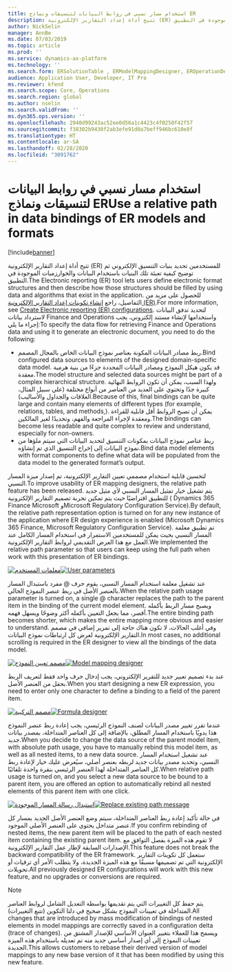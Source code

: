 ```yaml
---
title: استخدام مسار نسبي في روابط البيانات لتنسيقات ونماذج ER
description: تتيح أداة إعداد التقارير الإلكترونية‬ (ER) للمستخدمين تحديد بنيات التنسيق الإلكتروني ثم توضيح كيفية تعبئة تلك البنيات باستخدام البيانات والخوارزميات الموجودة في التطبيق.
author: NickSelin
manager: AnnBe
ms.date: 07/03/2019
ms.topic: article
ms.prod: ''
ms.service: dynamics-ax-platform
ms.technology: ''
ms.search.form: ERSolutionTable , ERModelMappingDesigner, EROperationDesigner, ERExpressionDesignerFormula
audience: Application User, Developer, IT Pro
ms.reviewer: kfend
ms.search.scope: Core, Operations
ms.search.region: global
ms.author: nselin
ms.search.validFrom: ''
ms.dyn365.ops.version: ''
ms.openlocfilehash: 2940d99243ac52ee0d56a1c4423c4f0250f42f57
ms.sourcegitcommit: f38302b9430f2ab3efe91d0a7beff946bc610e8f
ms.translationtype: HT
ms.contentlocale: ar-SA
ms.lasthandoff: 02/28/2020
ms.locfileid: "3091762"
---
```

# <a name="use-a-relative-path-in-data-bindings-of-er-models-and-formats"></a><span data-ttu-id="616d7-103">استخدام مسار نسبي في روابط البيانات لتنسيقات ونماذج ER</span><span class="sxs-lookup"><span data-stu-id="616d7-103">Use a relative path in data bindings of ER models and formats</span></span>

[!include[banner](../includes/banner.md)]

<span data-ttu-id="616d7-104">تتيح أداة إعداد التقارير الإلكترونية‬ (ER) للمستخدمين تحديد بنيات التنسيق الإلكتروني ثم توضيح كيفية تعبئة تلك البنيات باستخدام البيانات والخوارزميات الموجودة في التطبيق.</span><span class="sxs-lookup"><span data-stu-id="616d7-104">The Electronic reporting (ER) tool lets users define electronic format structures and then describe how those structures should be filled by using data and algorithms that exist in the application.</span></span> <span data-ttu-id="616d7-105">للحصول على مزيد من التفاصيل، راجع [إنشاء تكوينات إعداد التقارير الإلكترونية (ER)](electronic-reporting-configuration.md).</span><span class="sxs-lookup"><span data-stu-id="616d7-105">For more information, see [Create Electronic reporting (ER) configurations](electronic-reporting-configuration.md).</span></span> <span data-ttu-id="616d7-106">لتحديد تدفق البيانات لاسترداد بيانات Finance and Operations واستخدامها لإنشاء مستند إلكتروني، يجب إجراء ما يلي:</span><span class="sxs-lookup"><span data-stu-id="616d7-106">To specify the data flow for retrieving Finance and Operations data and using it to generate  an electronic document, you need to do the following:</span></span>

- <span data-ttu-id="616d7-107">ربط مصادر البيانات المكونة بعناصر نموذج البيانات الخاص بالمجال المصمم.</span><span class="sxs-lookup"><span data-stu-id="616d7-107">Bind configured data sources to elements of the designed domain-specific data model.</span></span> <span data-ttu-id="616d7-108">قد يكون هيكل النموذج ومصادر البيانات المحددة جزءًا من بنية هرمية معقدة.</span><span class="sxs-lookup"><span data-stu-id="616d7-108">The model structure and selected data sources might be part of a complex hierarchical structure.</span></span> <span data-ttu-id="616d7-109">ولهذا السبب، يمكن أن تكون الروابط النهائية كبيرة جدًا وتحتوي على العديد من العناصر من أنواع مختلفة (علي سبيل المثال، العلاقات والجداول والأساليب).</span><span class="sxs-lookup"><span data-stu-id="616d7-109">Because of this, final bindings can be quite large and contain many elements of different types (for example, relations, tables, and methods,).</span></span> <span data-ttu-id="616d7-110">يمكن أن تصبح الروابط أقل قابلية للقراءة ومعقدة لإجراء المراجعة والفهم، وتحديدًا لغير المالكين.</span><span class="sxs-lookup"><span data-stu-id="616d7-110">The bindings can become less readable and quite complex to review and understand, especially for non-owners.</span></span> 
- <span data-ttu-id="616d7-111">ربط عناصر نموذج البيانات بمكونات التنسيق لتحديد البيانات التي سيتم ملؤها من نموذج البيانات إلى إخراج التنسيق الذي تم إنشاؤه.</span><span class="sxs-lookup"><span data-stu-id="616d7-111">Bind data model elements with format components to define what data will be populated from the data model to the generated format’s output.</span></span>

<span data-ttu-id="616d7-112">لتحسين قابلية استخدام مصممي تعيين التقارير الإلكترونية، تم إصدار ميزة المسار النسبي.</span><span class="sxs-lookup"><span data-stu-id="616d7-112">To improve usability of ER mapping designers, the relative path feature has been released.</span></span> <span data-ttu-id="616d7-113">يتم تشغيل خيار تمثيل المسار النسبي لأي مثيل جديد للتطبيق افتراضيًا حيث يتم تمكين تجربة تصميم التقارير الإلكترونية ( Dynamics 365 Finance Microsoft وMicrosoft Regulatory Configuration Service).</span><span class="sxs-lookup"><span data-stu-id="616d7-113">By default, the relative path representation option is turned on for any new instance of the application where ER design experience is enabled (Microsoft Dynamics 365 Finance, Microsoft Regulatory Configuration Service).</span></span> <span data-ttu-id="616d7-114">تم تطبيق معلمة المسار النسبي بحيث يمكن للمستخدمين الاستمرار في استخدام المسار الكامل عند العمل مع هذا العرض التقديمي لروابط التقارير الإلكترونية.</span><span class="sxs-lookup"><span data-stu-id="616d7-114">We implemented the relative path parameter so that users can keep using the full path when work with this presentation of ER bindings.</span></span>

<span data-ttu-id="616d7-115">[![معلمات المستخدم](./media/relative-path-01.png)](./media/relative-path-01.png)</span><span class="sxs-lookup"><span data-stu-id="616d7-115">[![User parameters](./media/relative-path-01.png)](./media/relative-path-01.png)</span></span>

 
<span data-ttu-id="616d7-116">عند تشغيل معلمة استخدام المسار النسبي، يقوم حرف @ مفرد باستبدال المسار بالعنصر الأصل في ربط عنصر النموذج الحالي.</span><span class="sxs-lookup"><span data-stu-id="616d7-116">When the relative path usage parameter is turned on, a single @ character replaces the path to the parent item in the binding of the current model element.</span></span> <span data-ttu-id="616d7-117">ويصبح مسار الربط بأكمله أقصر، مما يجعل التعيين بأكمله أكثر وضوحًا ويسهل فهمه.</span><span class="sxs-lookup"><span data-stu-id="616d7-117">The entire binding path becomes shorter, which makes the entire mapping more obvious and easier to understand.</span></span> <span data-ttu-id="616d7-118">وفي أغلب الحالات، لا تكون هناك حاجة إلى تمرير إضافي في مصمم التقارير الإلكترونية لعرض كل ارتباطات نموذج البيانات.</span><span class="sxs-lookup"><span data-stu-id="616d7-118">In most cases, no additional scrolling is required in the ER designer to view all the bindings of the data model.</span></span>

<span data-ttu-id="616d7-119">[![‬‏‫مصمم تعيين النموذج‬‏‫](./media/relative-path-02.png)](./media/relative-path-02.png)</span><span class="sxs-lookup"><span data-stu-id="616d7-119">[![Model mapping designer](./media/relative-path-02.png)](./media/relative-path-02.png)</span></span>
 
<span data-ttu-id="616d7-120">عند بدء تصميم تعبير جديد للتقرير الإلكتروني، يجب إدخال حرف واحد فقط لتعريف الربط بحقل من العنصر الأصل.</span><span class="sxs-lookup"><span data-stu-id="616d7-120">When you start designing a new ER expression, you need to enter only one character to define a binding to a field of the parent item.</span></span>

<span data-ttu-id="616d7-121">[![مصمم التركيبة](./media/relative-path-03.png)](./media/relative-path-03.png)</span><span class="sxs-lookup"><span data-stu-id="616d7-121">[![Formula designer](./media/relative-path-03.png)](./media/relative-path-03.png)</span></span>
 
<span data-ttu-id="616d7-122">عندما تقرر تغيير مصدر البيانات لصنف النموذج الرئيسي، يجب إعادة ربط عنصر النموذج هذا يدويًا باستخدام المسار المطلق، بالإضافة إلى كل العناصر المتداخلة، بمصدر بيانات جديد.</span><span class="sxs-lookup"><span data-stu-id="616d7-122">When you decide to change the data source of the parent model item, with absolute path usage, you have to manually rebind this model item, as well as all nested items, to a new data source.</span></span> <span data-ttu-id="616d7-123">عند تشغيل استخدام المسار النسبي، وتحديد مصدر بيانات جديد لربطه بعنصر أصلي، سيُعرض عليك خيار لإعادة ربط كل العناصر المتداخلة لهذا العنصر الرئيسي بنقرة واحدة تلقائيًا.</span><span class="sxs-lookup"><span data-stu-id="616d7-123">When relative path usage is turned on, and you select a new data source to be bound to a parent item, you are offered an option to automatically rebind all nested elements of this parent item with one click.</span></span>

<span data-ttu-id="616d7-124">[![استبدال رسالة المسار الموجودة](./media/relative-path-04.png)](./media/relative-path-04.png)</span><span class="sxs-lookup"><span data-stu-id="616d7-124">[![Replace existing path message](./media/relative-path-04.png)](./media/relative-path-04.png)</span></span>
 
<span data-ttu-id="616d7-125">في حالة تأكيد إعادة ربط العناصر المتداخلة، سيتم وضع العنصر الأصل الجديد بمسار كل عنصر متداخل يحتوي على العنصر الأصلي الموجود.</span><span class="sxs-lookup"><span data-stu-id="616d7-125">If you confirm rebinding of nested items, the new parent item will be placed to the path of each nested item containing the existing parent item.</span></span>
<span data-ttu-id="616d7-126">لا تقوم هذه الميزة بفصل التوافق مع الإصدارات السابقة لإطار عمل التقارير الإلكترونية.</span><span class="sxs-lookup"><span data-stu-id="616d7-126">This feature does not break the backward compatibility of the ER framework.</span></span> <span data-ttu-id="616d7-127">ستعمل كل تكوينات التقارير الإلكترونية التي تم تصميمها مسبقًا مع هذه الميزة الجديدة، ولا يتطلب الأمر أي ترقيات أو تحويلات.</span><span class="sxs-lookup"><span data-stu-id="616d7-127">All previously designed ER configurations will work with this new feature, and no upgrades or conversions are required.</span></span>

> [!NOTE]
> <span data-ttu-id="616d7-128">يتم حفظ كل التغييرات التي يتم تقديمها بواسطة التعديل الشامل لروابط العناصر المتداخلة في تعيينات النموذج بشكل صحيح في دلتا التكوين (تتبع التغييرات).</span><span class="sxs-lookup"><span data-stu-id="616d7-128">All changes that are introduced by mass modification of bindings of nested elements in model mappings are correctly saved in a configuration delta (trace of changes).</span></span> <span data-ttu-id="616d7-129">ويسمح هذا للعملاء بتغيير العنوان الأساسي للإصدار المشتق من تعيينات النموذج إلى أي إصدار أساسي جديد منه تم تعديله باستخدام هذه الميزة الجديدة.</span><span class="sxs-lookup"><span data-stu-id="616d7-129">This allows customers to rebase their derived version of model mappings to any new base version of it that has been modified by using this new feature.</span></span>
